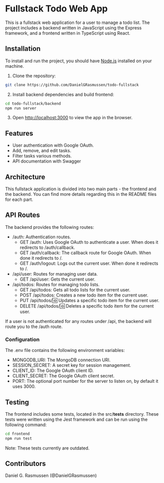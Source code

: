 # Fullstack Todo Web App
This is a fullstack web application for a user to manage a todo list. The project includes a backend written in 
JavaScript using the Express framework, and a frontend written in TypeScript using React.

## Installation

To install and run the project, you should have [Node.js](https://nodejs.org/) installed on your machine.

1. Clone the repository:

```bash
git clone https://github.com/DanielGRasmussen/todo-fullstack
```

2. Install backend dependencies and build frontend:

```bash
cd todo-fullstack/backend
npm run server
```

3. Open [http://localhost:3000](http://localhost:3000) to view the app in the browser.

## Features
- User authentication with Google OAuth.
- Add, remove, and edit tasks.
- Filter tasks various methods.
- API documentation with Swagger

## Architecture
This fullstack application is divided into two main parts - the frontend and the backend. You can find more details
regarding this in the README files for each part.

## API Routes
The backend provides the following routes:

- /auth: Authentication routes.
    - GET /auth: Uses Google OAuth to authenticate a user. When does it redirects to /auth/callback.
    - GET /auth/callback: The callback route for Google OAuth. When done it redirects to /.
    - GET /auth/logout: Logs out the current user. When done it redirects to /.
- /api/user: Routes for managing user data.
    - GET /api/user: Gets the current user.
- /api/todos: Routes for managing todo lists.
    - GET /api/todos: Gets all todo lists for the current user.
    - POST /api/todos: Creates a new todo item for the current user.
    - PUT /api/todos/:id: Updates a specific todo item for the current user.
    - DELETE /api/todos/:id: Deletes a specific todo item for the current user.

If a user is not authenticated for any routes under /api, the backend will route you to the /auth route.

### Configuration
The .env file contains the following environment variables:

- MONGODB_URI: The MongoDB connection URI.
- SESSION_SECRET: A secret key for session management.
- CLIENT_ID: The Google OAuth client ID.
- CLIENT_SECRET: The Google OAuth client secret.
- PORT: The optional port number for the server to listen on, by default it uses 3000.

## Testing
The frontend includes some tests, located in the src/__tests__ directory. These tests were written using the Jest 
framework and can be run using the following command:

```bash
cd frontend
npm run test
```

Note: These tests currently are outdated.

## Contributors
Daniel G. Rasmussen (@DanielGRasmussen)